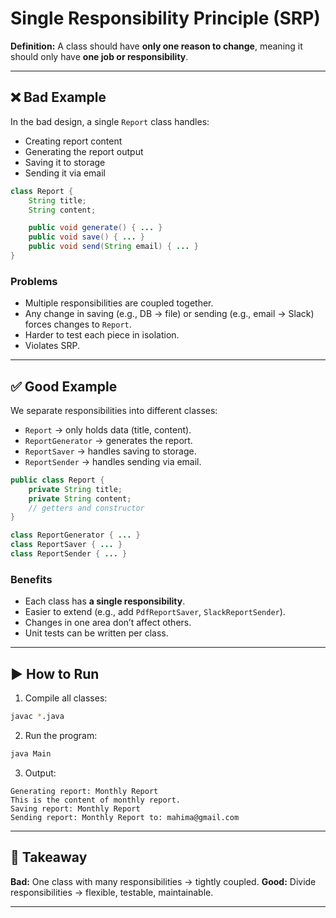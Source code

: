 # Single Responsibility Principle (SRP)

**Definition:**
A class should have **only one reason to change**, meaning it should only have **one job or responsibility**.

---

## ❌ Bad Example

In the bad design, a single `Report` class handles:

* Creating report content
* Generating the report output
* Saving it to storage
* Sending it via email

```java
class Report {
    String title;
    String content;

    public void generate() { ... }
    public void save() { ... }
    public void send(String email) { ... }
}
```

### Problems

* Multiple responsibilities are coupled together.
* Any change in saving (e.g., DB → file) or sending (e.g., email → Slack) forces changes to `Report`.
* Harder to test each piece in isolation.
* Violates SRP.

---

## ✅ Good Example

We separate responsibilities into different classes:

* `Report` → only holds data (title, content).
* `ReportGenerator` → generates the report.
* `ReportSaver` → handles saving to storage.
* `ReportSender` → handles sending via email.

```java
public class Report {
    private String title;
    private String content;
    // getters and constructor
}

class ReportGenerator { ... }
class ReportSaver { ... }
class ReportSender { ... }
```

### Benefits

* Each class has **a single responsibility**.
* Easier to extend (e.g., add `PdfReportSaver`, `SlackReportSender`).
* Changes in one area don’t affect others.
* Unit tests can be written per class.

---

## ▶️ How to Run

1. Compile all classes:

```bash
javac *.java
```

2. Run the program:

```bash
java Main
```

3. Output:

```
Generating report: Monthly Report
This is the content of monthly report.
Saving report: Monthly Report
Sending report: Monthly Report to: mahima@gmail.com
```

---

## 🔑 Takeaway

**Bad:** One class with many responsibilities → tightly coupled.
**Good:** Divide responsibilities → flexible, testable, maintainable.

---
